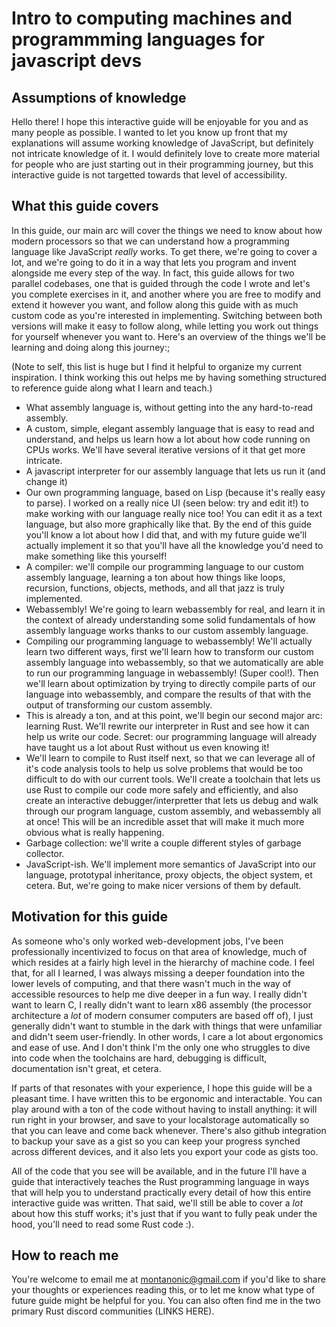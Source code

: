 # Intro to computing machines and programmming languages for javascript devs

## Assumptions of knowledge

Hello there! I hope this interactive guide will be enjoyable for you and as many people as possible. I wanted to let you know up front that my explanations will assume working knowledge of JavaScript, but definitely not intricate knowledge of it. I would definitely love to create more material for people who are just starting out in their programming journey, but this interactive guide is not targetted towards that level of accessibility.

## What this guide covers

In this guide, our main arc will cover the things we need to know about how modern processors so that we can understand how a programming language like JavaScript *really* works. To get there, we're going to cover a lot, and we're going to do it in a way that lets you program and invent alongside me every step of the way. In fact, this guide allows for two parallel codebases, one that is guided through the code I wrote and let's you complete exercises in it, and another where you are free to modify and extend it however you want, and follow along this guide with as much custom code as you're interested in implementing. Switching between both versions will make it easy to follow along, while letting you work out things for yourself whenever you want to. Here's an overview of the things we'll be learning and doing along this journey:;

(Note to self, this list is huge but I find it helpful to organize my current inspiration. I think working this out helps me by having something structured to reference guide along what I learn and teach.)

* What assembly language is, without getting into the any hard-to-read assembly.
* A custom, simple, elegant assembly language that is easy to read and understand, and helps us learn how a lot about how code running on CPUs works. We'll have several iterative versions of it that get more intricate.
* A javascript interpreter for our assembly language that lets us run it (and change it)
* Our own programming language, based on Lisp (because it's really easy to parse). I worked on a really nice UI (seen below: try and edit it!) to make working with our language really nice too! You can edit it as a text language, but also more graphically like that. By the end of this guide you'll know a lot about how I did that, and with my future guide we'll actually implement it so that you'll have all the knowledge you'd need to make something like this yourself!
* A compiler: we'll compile our programming language to our custom assembly language, learning a ton about how things like loops, recursion, functions, objects, methods, and all that jazz is truly implemented.
* Webassembly! We're going to learn webassembly for real, and learn it in the context of already understanding some solid fundamentals of how assembly language works thanks to our custom assembly language.
* Compiling our programming language to webassembly! We'll actually learn two different ways, first we'll learn how to transform our custom assembly language into webassembly, so that we automatically are able to run our programming language in webassembly! (Super cool!). Then we'll learn about optimization by trying to directly compile parts of our language into webassembly, and compare the results of that with the output of transforming our custom assembly.
* This is already a ton, and at this point, we'll begin our second major arc: learning Rust. We'll rewrite our interpreter in Rust and see how it can help us write our code. Secret: our programming language will already have taught us a lot about Rust without us even knowing it!
* We'll learn to compile to Rust itself next, so that we can leverage all of it's code analysis tools to help us solve problems that would be too difficult to do with our current tools. We'll create a toolchain that lets us use Rust to compile our code more safely and efficiently, and also create an interactive debugger/interpretter that lets us debug and walk through our program language, custom assembly, and webassembly all at once! This will be an incredible asset that will make it much more obvious what is really happening.
* Garbage collection: we'll write a couple different styles of garbage collector.
* JavaScript-ish. We'll implement more semantics of JavaScript into our language, prototypal inheritance, proxy objects, the object system, et cetera. But, we're going to make nicer versions of them by default.

## Motivation for this guide

As someone who's only worked web-development jobs, I've been professionally incentivized to focus on that area of knowledge, much of which resides at a fairly high level in the hierarchy of machine code. I feel that, for all I learned, I was always missing a deeper foundation into the lower levels of computing, and that there wasn't much in the way of accessible resources to help me dive deeper in a fun way. I really didn't want to learn C, I really didn't want to learn x86 assembly (the processor architecture a *lot* of modern consumer computers are based off of), I just generally didn't want to stumble in the dark with things that were unfamiliar and didn't seem user-friendly. In other words, I care a lot about ergonomics and ease of use. And I don't think I'm the only one who struggles to dive into code when the toolchains are hard, debugging is difficult, documentation isn't great, et cetera.

If parts of that resonates with your experience, I hope this guide will be a pleasant time. I have written this to be ergonomic and interactable. You can play around with a ton of the code without having to install anything: it will run right in your browser, and save to your localstorage automatically so that you can leave and come back whenever. There's also github integration to backup your save as a gist so you can keep your progress synched across different devices, and it also lets you export your code as gists too.

All of the code that you see will be available, and in the future I'll have a guide that interactively teaches the Rust programming language in ways that will help you to understand practically every detail of how this entire interactive guide was written. That said, we'll still be able to cover a *lot* about how this stuff works; it's just that if you want to fully peak under the hood, you'll need to read some Rust code :).

## How to reach me

You're welcome to email me at montanonic@gmail.com if you'd like to share your thoughts or experiences reading this, or to let me know what type of future guide might be helpful for you. You can also often find me in the two primary Rust discord communities (LINKS HERE).